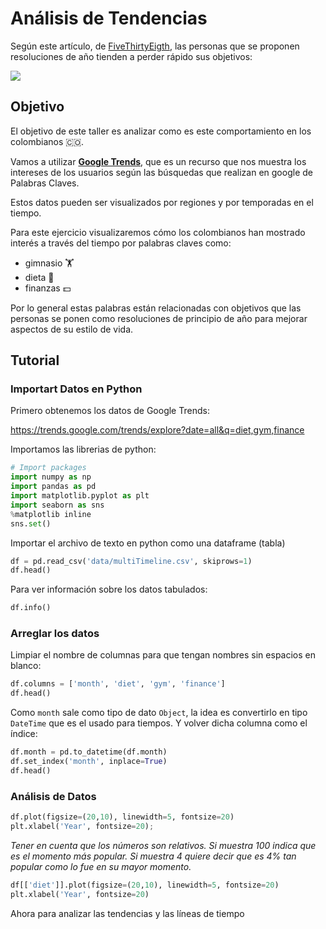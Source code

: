 # Análisis de Tendencias

Según este artículo, de [FiveThirtyEigth](https://fivethirtyeight.com/features/how-fast-youll-abandon-your-new-years-resolutions/), las personas que se proponen resoluciones de año tienden a perder rápido sus objetivos:

![](https://fivethirtyeight.com/wp-content/uploads/2014/12/chalabi-new-year-datalab-chart-1.png?w=1150)

## Objetivo

El objetivo de este taller es analizar como es este comportamiento en los colombianos 🇨🇴.

Vamos a utilizar [**Google Trends**](https://trends.google.com), que es un recurso que nos muestra los intereses de los usuarios según las búsquedas que realizan en google de Palabras Claves.

Estos datos pueden ser visualizados por regiones y por temporadas en el tiempo.

Para este ejercicio visualizaremos cómo los colombianos han mostrado interés a través del tiempo por palabras claves como:

* gimnasio 🏋  
* dieta 🍏
* finanzas 💵

Por lo general estas palabras están relacionadas con objetivos que las personas se ponen como resoluciones de principio de año para mejorar aspectos de su estilo de vida.

## Tutorial


### Importart Datos en Python 

Primero obtenemos los datos de Google Trends:

https://trends.google.com/trends/explore?date=all&q=diet,gym,finance

Importamos las librerias de python:

```python
# Import packages
import numpy as np
import pandas as pd
import matplotlib.pyplot as plt
import seaborn as sns
%matplotlib inline
sns.set()
```

Importar el archivo de texto en python como una dataframe (tabla)

```python
df = pd.read_csv('data/multiTimeline.csv', skiprows=1)
df.head()
```

Para ver información sobre los datos tabulados:

```python
df.info()
```

### Arreglar los datos

Limpiar el nombre de columnas para que tengan nombres sin espacios en blanco:

```python
df.columns = ['month', 'diet', 'gym', 'finance']
df.head()
```

Como `month` sale como tipo de dato `Object`, la idea es convertirlo en tipo `DateTime` que es el usado para tiempos. Y volver dicha columna como el índice:

```python
df.month = pd.to_datetime(df.month)
df.set_index('month', inplace=True)
df.head()
```

### Análisis de Datos

```python
df.plot(figsize=(20,10), linewidth=5, fontsize=20)
plt.xlabel('Year', fontsize=20);
```
*Tener en cuenta que los números son relativos. Si muestra 100 indica que es el momento más popular. Si muestra 4 quiere decir que es 4% tan popular como lo fue en su mayor momento.*


```python
df[['diet']].plot(figsize=(20,10), linewidth=5, fontsize=20)
plt.xlabel('Year', fontsize=20)
```

Ahora para analizar las tendencias y las líneas de tiempo